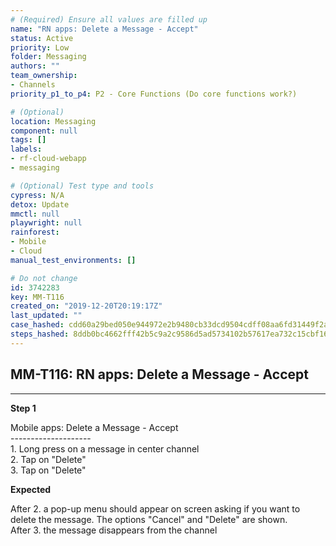 ```yaml
---
# (Required) Ensure all values are filled up
name: "RN apps: Delete a Message - Accept"
status: Active
priority: Low
folder: Messaging
authors: ""
team_ownership: 
- Channels
priority_p1_to_p4: P2 - Core Functions (Do core functions work?)

# (Optional)
location: Messaging
component: null
tags: []
labels: 
- rf-cloud-webapp
- messaging

# (Optional) Test type and tools
cypress: N/A
detox: Update
mmctl: null
playwright: null
rainforest: 
- Mobile
- Cloud
manual_test_environments: []

# Do not change
id: 3742283
key: MM-T116
created_on: "2019-12-20T20:19:17Z"
last_updated: ""
case_hashed: cdd60a29bed050e944972e2b9480cb33dcd9504cdff08aa6fd31449f2ab02d56d26fcc60fe74b115788317e5f7840960
steps_hashed: 8ddb0bc4662fff42b5c9a2c9586d5ad5734102b57617ea732c15cbf1636d2b08620960422e8f8f02d320c2acf3b5899c
---
```


<!-- (Auto-generated) Based on frontmatter's "key" and "name" -->

## MM-T116: RN apps: Delete a Message - Accept

---

**Step 1**

Mobile apps: Delete a Message - Accept\
\--------------------\
1\. Long press on a message in center channel\
2\. Tap on "Delete"\
3\. Tap on "Delete"

**Expected**

After 2. a pop-up menu should appear on screen asking if you want to delete the message. The options "Cancel" and "Delete" are shown.\
After 3. the message disappears from the channel
